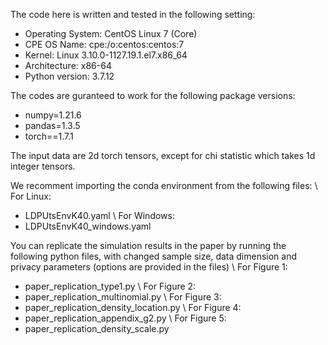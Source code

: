 The code here is written and tested in the following setting:
- Operating System: CentOS Linux 7 (Core)
- CPE OS Name: cpe:/o:centos:centos:7
- Kernel: Linux 3.10.0-1127.19.1.el7.x86_64
- Architecture: x86-64
- Python version: 3.7.12

The codes are guranteed to work for the following package versions:
  - numpy=1.21.6 
  - pandas=1.3.5
  - torch==1.7.1

The input data are 2d torch tensors, except for chi statistic which takes 1d integer tensors.

We recomment importing the conda environment from the following files:
\\
For Linux:
 - LDPUtsEnvK40.yaml
\\
For Windows:
 - LDPUtsEnvK40_windows.yaml


 You can replicate the simulation results in the paper by running the following python files, with changed sample size, data dimension and privacy parameters (options are provided in the files)
 \\
 For Figure 1:
 - paper_replication_type1.py 
 \\
 For Figure 2:
 - paper_replication_multinomial.py
 \\
 For Figure 3:
 - paper_replication_density_location.py
 \\
 For Figure 4:
  - paper_replication_appendix_g2.py
  \\
 For Figure 5:
 - paper_replication_density_scale.py

